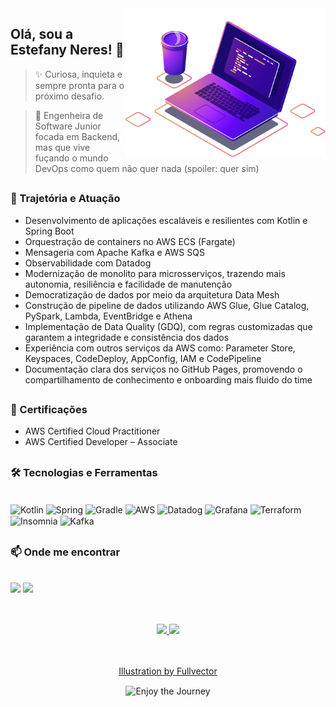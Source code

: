 <img src="banner/computer-illustration.png" width="320px" align="right" alt="notebook estefany">

## Olá, sou a Estefany Neres! 💜
  > ✨ Curiosa, inquieta e sempre pronta para o próximo desafio.

  > 👾 Engenheira de Software Junior focada em Backend, mas que vive fuçando o mundo DevOps como quem não quer nada (spoiler: quer sim)

##

### 🚀 Trajetória e Atuação

- Desenvolvimento de aplicações escaláveis e resilientes com Kotlin e Spring Boot
- Orquestração de containers no AWS ECS (Fargate)
- Mensageria com Apache Kafka e AWS SQS
- Observabilidade com Datadog
- Modernização de monolito para microsserviços, trazendo mais autonomia, resiliência e facilidade de manutenção
- Democratização de dados por meio da arquitetura Data Mesh
- Construção de pipeline de dados utilizando AWS Glue, Glue Catalog, PySpark, Lambda, EventBridge e Athena
- Implementação de Data Quality (GDQ), com regras customizadas que garantem a integridade e consistência dos dados
- Experiência com outros serviços da AWS como: Parameter Store, Keyspaces, CodeDeploy, AppConfig, IAM e CodePipeline
- Documentação clara dos serviços no GitHub Pages, promovendo o compartilhamento de conhecimento e onboarding mais fluido do time


##

### 🏅 Certificações

- AWS Certified Cloud Practitioner  
- AWS Certified Developer – Associate  

##

### 🛠️ Tecnologias e Ferramentas

<div align="left" style="display: inline_block"><br>
  <i class="devicon-illustrator-plain"></i>
  <img align="center" alt="Kotlin" height="50" width="50" src="https://cdn.jsdelivr.net/gh/devicons/devicon@latest/icons/kotlin/kotlin-original.svg">
  <img align="center" alt="Spring" height="50" width="50" src="https://cdn.jsdelivr.net/gh/devicons/devicon@latest/icons/spring/spring-original-wordmark.svg">   
  <img align="center" alt="Gradle" height="50" width="50" src="https://cdn.jsdelivr.net/gh/devicons/devicon@latest/icons/gradle/gradle-original.svg">
  <img align="center" alt="AWS" height="50" width="50" src="https://cdn.jsdelivr.net/gh/devicons/devicon@latest/icons/amazonwebservices/amazonwebservices-plain-wordmark.svg"> 
  <img align="center" alt="Datadog" height="50" width="50" src="https://cdn.worldvectorlogo.com/logos/datadog.svg">
  <img align="center" alt="Grafana" height="50" width="50" src="https://cdn.jsdelivr.net/gh/devicons/devicon@latest/icons/grafana/grafana-original.svg">
  <img align="center" alt="Terraform" height="50" width="50" src="https://cdn.jsdelivr.net/gh/devicons/devicon@latest/icons/terraform/terraform-original.svg">
  <img align="center" alt="Insomnia" height="50" width="50" src="https://cdn.jsdelivr.net/gh/devicons/devicon@latest/icons/insomnia/insomnia-original.svg">
  <img align="center" alt="Kafka" height="50" width="50" src="https://cdn.jsdelivr.net/gh/devicons/devicon@latest/icons/apachekafka/apachekafka-original.svg">          
           
</div>

##

### 📫 Onde me encontrar
 <br>
<div align="left"> 
  <a href = "mailto:estefanyyneres@gmail.com"><img src="https://img.shields.io/badge/-Gmail-D14836?style=for-the-badge&logo=gmail&logoColor=white" target="_blank"></a>
   <a href="https://www.linkedin.com/in/estefanyneres/" target="_blank"><img src="https://img.shields.io/badge/-LinkedIn-%230077B5?style=for-the-badge&logo=linkedin&logoColor=white" target="_blank"></a>
</div>
  
  ##
<br>
<div align="center">
  <a href="https://github.com/estefanyneres">
  <img height="140em" src="https://github-readme-stats.vercel.app/api?username=estefanyneres&theme=midnight-purple&include_all_commits=true&count_private=true"/>
  <img height="140em" src="https://github-readme-stats.vercel.app/api/top-langs/?username=estefanyneres&layout=compact&langs_count=16&theme=midnight-purple"/>
</div>

<br/>
  
 <br>
  
  <p align="center">
    <a href="https://br.freepik.com/fullvector">Illustration by Fullvector</a>
  </p>
  
   <p align="center">
   <img align="center" alt="Enjoy the Journey" src="https://64.media.tumblr.com/444e336c58f295647dc07fa173d0d60e/163f8ea9d5712aa4-e7/s500x750/27d93b81e0ff0e00e418d5497b09800826b3f9d3.gifv" width="400">
  </p>


